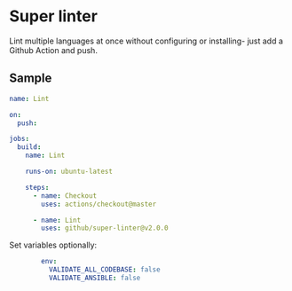 # Super linter


Lint multiple languages at once without configuring or installing- just add a Github Action and push.

## Sample


```yaml
name: Lint

on:
  push:

jobs:
  build:
    name: Lint

    runs-on: ubuntu-latest

    steps:
      - name: Checkout
        uses: actions/checkout@master

      - name: Lint
        uses: github/super-linter@v2.0.0
```

Set variables optionally:

```yaml
        env:
          VALIDATE_ALL_CODEBASE: false
          VALIDATE_ANSIBLE: false
```
